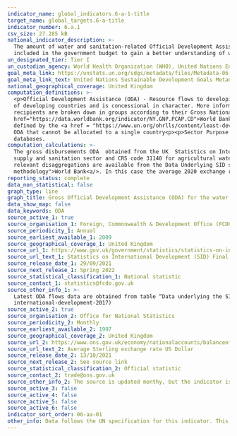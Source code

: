 ```yaml
---
indicator_name: global_indicators.6-a-1-title
target_name: global_targets.6-a-title
indicator_number: 6.a.1
csv_size: 27.285 kB
national_indicator_description: >-
  The amount of water and sanitation-related Official Development Assistance (ODA) is a quantifiable measurement as a proxy for “international cooperation and capacity development support” in financial terms. It is essential to be able to assess ODA in proportion with how much of it is
  included in the government budget to gain a better understanding of whether donors are aligned with national governments while highlighting total water and sanitation ODA disbursements to developing countries over time.
un_designated_tier: Tier I
un_custodian_agency: World Health Organization (WHO), United Nations Environment Programme (UNEP), Organisation for Economic Co-operation and Development (OECD)
goal_meta_link: https://unstats.un.org/sdgs/metadata/files/Metadata-06-0A-01.pdf
goal_meta_link_text: United Nations Sustainable Development Goals Metadata (PDF 398 KB)
national_geographical_coverage: United Kingdom
computation_definitions: >-
  <p>Official Development Assistance (ODA) - Resource flows to developing countries and multilateral organisations provided by official agencies (e.g. the UK Government) or their executive agencies. Each transaction is administered for the promotion of the economic development and welfare
  of developing countries and is concessional in character. More information on ODA can be found on the <a href="http://www.oecd.org/development/financing-sustainable-development/development-finance-standards/officialdevelopmentassistancedefinitionandcoverage.htm">OECD website</a>. ODA
  recipients are broken down in groups according to their Gross National Income (GNI) per capita.<p>Country income classification - The Development Assistance Committee (DAC) list of countries eligible to receive ODA is based on Gross National Income per capita as published by the <a
  href="https://data.worldbank.org/indicator/NY.GNP.PCAP.CD">World Bank</a>. All low and middle income countries are included, with the exception of G8 members, EU members, and countries with a firm date for entry into the EU. The list also includes all Least Developed Countries (LDCs) as
  defined by the <a href = "https://www.un.org/ohrlls/content/least-developed-countries%20">United Nations (UN)</a>.<p>LDCs - Least Developed Countries<p>LMICs - Lower-middle Income Countries<p>UMICs - Upper Middle Income Countries<p>Other LICs - Other Low Income Countries<p>Undefined -
  ODA that cannot be allocated to a single country<p><p>Sector Purpose Codes (CRS codes) - the DAC Secretariat maintains various code lists which are used by donors to report on their aid flows to the DAC databases. In addition, these codes are used to classify information in the DAC
  databases.
computation_calculations: >-
  The gross disbursements ODA  obtained from the UK  Statistics on International Development (SID) is summed around appropriate aid description Sector Purpose codes (CRS codes). The variable used for the sums is 'AmountExtended'. The codes correspond to all 14000-series for the water
  supply and sanitation sector and CRS code 31140 for agricultural water resources. The net ODA across these CRS codes is summed for the headline UK data. These sums are broken down into the different country income classifications outlined in the definitions. The CRS code field and other
  relevant disaggregations are available from the Data Underlying SID spreadsheets linked in Source 1. The constant USD conversion was done using methodology specified by the <a href="https://datahelpdesk.worldbank.org/knowledgebase/articles/114943-what-is-your-constant-u-s-dollar-
  methodology">World Bank<a/>. In this case the average 2020 exchange rate was used as a base (obtained from Source 2)
reporting_status: complete
data_non_statistical: false
graph_type: line
graph_title: Gross Official Development Assistance (ODA) for the water and sanitation sectors
data_show_map: false
data_keywords: ODA
source_active_1: true
source_organisation_1: Foreign, Commonwealth & Development Office (FCDO)
source_periodicity_1: Annual
source_earliest_available_1: 2009
source_geographical_coverage_1: United Kingdom
source_url_1: https://www.gov.uk/government/statistics/statistics-on-international-development-final-uk-aid-spend-2020
source_url_text_1: Statistics on International Development (SID) Final UK Aid Spend 2020
source_release_date_1: 29/09/2021
source_next_release_1: Spring 2022
source_statistical_classification_1: National statistic
source_contact_1: statistics@fcdo.gov.uk
source_other_info_1: >-
  Latest ODA flows data are obtained from table “Data underlying the SID publication”, sums of AmountExtended variable (see relevant CRS codes in National Metadata tab). Previous data (2009 to 2016) are available from [SID for 2017](https://www.gov.uk/government/statistics/statistics-on-
  international-development-2017)
source_active_2: true
source_organisation_2: Office for National Statistics
source_periodicity_2: Monthly
source_earliest_available_2: 1997
source_geographical_coverage_2: United Kingdom
source_url_2: https://www.ons.gov.uk/economy/nationalaccounts/balanceofpayments/timeseries/auss/mret
source_url_text_2: Average Sterling exchange rate US Dollar
source_release_date_2: 13/10/2021
source_next_release_2: See source link
source_statistical_classification_2: Official statistic
source_contact_2: trade@ons.gov.uk
source_other_info_2: The source is updated monthy, but the indicator is updated annually based on the average year exchange rate at the time of update
source_active_3: false
source_active_4: false
source_active_5: false
source_active_6: false
indicator_sort_order: 06-aa-01
other_info: Data follows the UN specification for this indicator. This indicator has not been identified in collaboration with topic experts.
---
```

